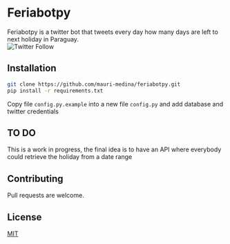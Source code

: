# Feriabotpy
Feriabotpy is a twitter bot that tweets every day how many days are left to next holiday in Paraguay.</br>
![Twitter Follow](https://img.shields.io/twitter/follow/feriabotpy?style=social)


## Installation

```bash
git clone https://github.com/mauri-medina/feriabotpy.git
pip install -r requirements.txt
```
Copy file `config.py.example` into a new file `config.py` and add database and twitter credentials

## TO DO
This is a work in progress, the final idea is to have an API where everybody could retrieve the holiday from a date range


## Contributing
Pull requests are welcome.

## License
[MIT](https://choosealicense.com/licenses/mit/)
